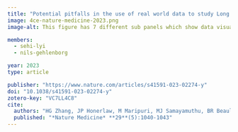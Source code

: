 ```yaml
---
title: "Potential pitfalls in the use of real world data to study Long COVID"
image: 4ce-nature-medicine-2023.png
image-alt: This figure has 7 different sub panels which show data visualizations of long Covid related data 

members:
  - sehi-lyi
  - nils-gehlenborg

year: 2023
type: article

publisher: "https://www.nature.com/articles/s41591-023-02274-y"
doi: "10.1038/s41591-023-02274-y"
zotero-key: "VC7LL4C8"
cite:
  authors: "HG Zhang, JP Honerlaw, M Maripuri, MJ Samayamuthu, BR Beaulieu-Jones, HS Baig, S L’Yi, YL Ho, M Morris, VA Panickan, X Wang, GM Weber, KP Liao, S Visweswaran, BWQ Tan, W Yuan, N Gehlenborg, S Muralidhar, RB Ramoni, *The Consortium for Clinical Characterization of COVID-19 by EHR (4CE)*, IS Kohane, Z Xia, K Cho, T Cai, GA Brat"
  published: "*Nature Medicine* **29**(5):1040-1043"
---
```


